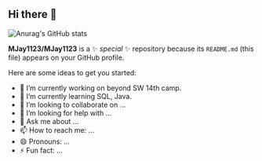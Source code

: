 ## Hi there 👋

![Anurag's GitHub stats](https://github-readme-stats.vercel.app/api?username=anuraghazra&show_icons=true&theme=transparent)

**MJay1123/MJay1123** is a ✨ _special_ ✨ repository because its `README.md` (this file) appears on your GitHub profile.

Here are some ideas to get you started:

- 🔭 I’m currently working on beyond SW 14th camp.
- 🌱 I’m currently learning SQL, Java.
- 👯 I’m looking to collaborate on ...
- 🤔 I’m looking for help with ...
- 💬 Ask me about ...
- 📫 How to reach me: ...
- 😄 Pronouns: ...
- ⚡ Fun fact: ...
